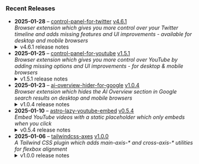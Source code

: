 ### Recent Releases

<!-- RECENT_RELEASES -->
<ul>
<li>
  <strong>2025-01-28</strong> – <a href="https://github.com/insin/control-panel-for-twitter">control-panel-for-twitter</a> <a href="https://github.com/insin/control-panel-for-twitter/releases/tag/v4.6.1">v4.6.1</a>
  <div><em>Browser extension which gives you more control over your Twitter timeline and adds missing features and UI improvements - available for desktop and mobile browsers</em></div>
  <details><summary>v4.6.1 release notes</summary><p>Visit the <a href="https://soitis.dev/control-panel-for-twitter" rel="nofollow">Control Panel for Twitter website</a> for installation links, more information about the extension, and FAQs. Follow <a href="https://twitter.com/ControlPanelFT" rel="nofollow">@ControlPanelFT</a> on Twitter or <a href="https://bsky.app/profile/soitis.dev" rel="nofollow">@soitis.dev</a> on Bluesky for updates</p>
<h2>Changes</h2>
<ul>
<li>Fixed the Grok drawer animation sometimes being visible when hiding Grok</li>
<li>Fixed premium upsells sometimes being visible in your own profile page on mobile</li>
<li>Fixed hiding the new Radar premium upsell in Search results</li>
<li>Fixed the new Radar premium upsell breaking display of Search filters when hiding sidebar contents</li>
<li>Enabled use of the experimental "Tweak new layout" option on mobile, as the new layout affects mobile too</li>
<li>Added some initial tweaks for the new layout on mobile</li>
<li>Removed restoring the notification count on desktop from new layout tweaks, as Twitter fixed this</li>
</ul>
<h2>Availability</h2>
<p>New versions have to be reviewed by each browser extension store before they're available to install or upgrade to.</p>

<h2>Donate</h2>
<p>Support Control Panel for Twitter development with a tip:</p>
<p><a href="https://ko-fi.com/jbscript" rel="nofollow"><img src="https://private-user-images.githubusercontent.com/226692/330361609-c318a7d3-695e-448d-af15-ef0b934ae168.png?jwt=eyJhbGciOiJIUzI1NiIsInR5cCI6IkpXVCJ9.eyJpc3MiOiJnaXRodWIuY29tIiwiYXVkIjoicmF3LmdpdGh1YnVzZXJjb250ZW50LmNvbSIsImtleSI6ImtleTUiLCJleHAiOjE3MzgwODQyMTksIm5iZiI6MTczODA4MzkxOSwicGF0aCI6Ii8yMjY2OTIvMzMwMzYxNjA5LWMzMThhN2QzLTY5NWUtNDQ4ZC1hZjE1LWVmMGI5MzRhZTE2OC5wbmc_WC1BbXotQWxnb3JpdGhtPUFXUzQtSE1BQy1TSEEyNTYmWC1BbXotQ3JlZGVudGlhbD1BS0lBVkNPRFlMU0E1M1BRSzRaQSUyRjIwMjUwMTI4JTJGdXMtZWFzdC0xJTJGczMlMkZhd3M0X3JlcXVlc3QmWC1BbXotRGF0ZT0yMDI1MDEyOFQxNzA1MTlaJlgtQW16LUV4cGlyZXM9MzAwJlgtQW16LVNpZ25hdHVyZT1mZGJkYTA0MjFlZjIwNmMxOTAwMjc4ZjlhMzE1Y2QzYjM5OTBlNDQ3NzMzMzAyYjcxYWYzMzNlOTk5OWUwZTI2JlgtQW16LVNpZ25lZEhlYWRlcnM9aG9zdCJ9.sGyAp6V7ooABleoxmc8Ntc4yPsWLAteg-1QebLTyUEY" alt="Support me on Ko-fi" content-type-secured-asset="image/png" secured-asset-link="" style="max-width: 100%;"></a></p></details>
</li>
<li>
  <strong>2025-01-25</strong> – <a href="https://github.com/insin/control-panel-for-youtube">control-panel-for-youtube</a> <a href="https://github.com/insin/control-panel-for-youtube/releases/tag/v1.5.1">v1.5.1</a>
  <div><em>Browser extension which gives you more control over YouTube by adding missing options and UI improvements - for desktop &amp; mobile browsers</em></div>
  <details><summary>v1.5.1 release notes</summary><p>Visit the <a href="https://jbscript.dev/control-panel-for-youtube" rel="nofollow">Control Panel for YouTube website</a> for installation links, more information about the extension, and FAQs. Follow <a href="https://twitter.com/ControlPanelFYT" rel="nofollow">@ControlPanelFYT</a> on Twitter for updates.</p>
<h2>Changes</h2>
<ul>
<li>Added hiding info panels in embeds</li>
<li>Fixed the Hide Channel menu item not being visible on mobile, after a YouTube menu implementation change</li>
<li>Fixed looking for the theater mode button on mobile (this is a desktop-only feature)</li>
<li>Changed the Hide Channel menu item to display above the Cancel item on larger mobile screens</li>
</ul>
<h2>Availability</h2>
<p>New versions have to be reviewed and published by each browser extension store before they're available for use.</p>
<p>This version is available in the following extension stores:</p>
<p><a href="https://apps.apple.com/app/id6478456678?platform=mac" rel="nofollow"><img src="https://user-images.githubusercontent.com/226692/216768643-4756e33c-1e61-41a7-9c56-9bd80f10bcc9.png" alt="Mac App Store" style="max-width: 100%;"></a> <a href="https://addons.mozilla.org/firefox/addon/control-panel-for-youtube/" rel="nofollow"><img src="https://private-user-images.githubusercontent.com/226692/307636781-566d72e8-bd40-43a4-9118-1768946f5b20.png?jwt=eyJhbGciOiJIUzI1NiIsInR5cCI6IkpXVCJ9.eyJpc3MiOiJnaXRodWIuY29tIiwiYXVkIjoicmF3LmdpdGh1YnVzZXJjb250ZW50LmNvbSIsImtleSI6ImtleTUiLCJleHAiOjE3MzgwODQyMTksIm5iZiI6MTczODA4MzkxOSwicGF0aCI6Ii8yMjY2OTIvMzA3NjM2NzgxLTU2NmQ3MmU4LWJkNDAtNDNhNC05MTE4LTE3Njg5NDZmNWIyMC5wbmc_WC1BbXotQWxnb3JpdGhtPUFXUzQtSE1BQy1TSEEyNTYmWC1BbXotQ3JlZGVudGlhbD1BS0lBVkNPRFlMU0E1M1BRSzRaQSUyRjIwMjUwMTI4JTJGdXMtZWFzdC0xJTJGczMlMkZhd3M0X3JlcXVlc3QmWC1BbXotRGF0ZT0yMDI1MDEyOFQxNzA1MTlaJlgtQW16LUV4cGlyZXM9MzAwJlgtQW16LVNpZ25hdHVyZT1jNzM4YmQ1MDhmYjIyN2ViODE1NGJjNTg5OTViNTI4MGFmZTczM2U2M2FkMWE2MTRlYTc1Y2RjMWNiZmUxNTRjJlgtQW16LVNpZ25lZEhlYWRlcnM9aG9zdCJ9.CEhTAaotI7qd87KgMrUEIfMAI6wwwbhUQe_DJDVuM1c" alt="Mozilla Add-ons" content-type-secured-asset="image/png" secured-asset-link="" style="max-width: 100%;"></a> <a href="https://chromewebstore.google.com/detail/control-panel-for-youtube/lodcanccmfbpjjpnngindkkmiehimile" rel="nofollow"><img src="https://private-user-images.githubusercontent.com/226692/307584913-08b44d7b-61d5-49f2-9a76-607eb36fe407.png?jwt=eyJhbGciOiJIUzI1NiIsInR5cCI6IkpXVCJ9.eyJpc3MiOiJnaXRodWIuY29tIiwiYXVkIjoicmF3LmdpdGh1YnVzZXJjb250ZW50LmNvbSIsImtleSI6ImtleTUiLCJleHAiOjE3MzgwODQyMTksIm5iZiI6MTczODA4MzkxOSwicGF0aCI6Ii8yMjY2OTIvMzA3NTg0OTEzLTA4YjQ0ZDdiLTYxZDUtNDlmMi05YTc2LTYwN2ViMzZmZTQwNy5wbmc_WC1BbXotQWxnb3JpdGhtPUFXUzQtSE1BQy1TSEEyNTYmWC1BbXotQ3JlZGVudGlhbD1BS0lBVkNPRFlMU0E1M1BRSzRaQSUyRjIwMjUwMTI4JTJGdXMtZWFzdC0xJTJGczMlMkZhd3M0X3JlcXVlc3QmWC1BbXotRGF0ZT0yMDI1MDEyOFQxNzA1MTlaJlgtQW16LUV4cGlyZXM9MzAwJlgtQW16LVNpZ25hdHVyZT0zYTE4ODE1ZWQ3MDU1OTJiZDM2MmY0YTAyZmI3NDIyMmY4M2ZhZjlmMzNmZmFhMmRhMTYxYmU3YThkZjE4NTM1JlgtQW16LVNpZ25lZEhlYWRlcnM9aG9zdCJ9.8DZ13cAx7HHj9UvEDX4BjYJWmgNBW5_M_ugTTxQ0evQ" alt="Chrome Web Store" content-type-secured-asset="image/png" secured-asset-link="" style="max-width: 100%;"></a></p>

<h2>Donate</h2>
<p>Support Control Panel for YouTube development with a tip:</p>
<p><a href="https://ko-fi.com/jbscript" rel="nofollow"><img src="https://private-user-images.githubusercontent.com/226692/330361609-c318a7d3-695e-448d-af15-ef0b934ae168.png?jwt=eyJhbGciOiJIUzI1NiIsInR5cCI6IkpXVCJ9.eyJpc3MiOiJnaXRodWIuY29tIiwiYXVkIjoicmF3LmdpdGh1YnVzZXJjb250ZW50LmNvbSIsImtleSI6ImtleTUiLCJleHAiOjE3MzgwODQyMTksIm5iZiI6MTczODA4MzkxOSwicGF0aCI6Ii8yMjY2OTIvMzMwMzYxNjA5LWMzMThhN2QzLTY5NWUtNDQ4ZC1hZjE1LWVmMGI5MzRhZTE2OC5wbmc_WC1BbXotQWxnb3JpdGhtPUFXUzQtSE1BQy1TSEEyNTYmWC1BbXotQ3JlZGVudGlhbD1BS0lBVkNPRFlMU0E1M1BRSzRaQSUyRjIwMjUwMTI4JTJGdXMtZWFzdC0xJTJGczMlMkZhd3M0X3JlcXVlc3QmWC1BbXotRGF0ZT0yMDI1MDEyOFQxNzA1MTlaJlgtQW16LUV4cGlyZXM9MzAwJlgtQW16LVNpZ25hdHVyZT1mZGJkYTA0MjFlZjIwNmMxOTAwMjc4ZjlhMzE1Y2QzYjM5OTBlNDQ3NzMzMzAyYjcxYWYzMzNlOTk5OWUwZTI2JlgtQW16LVNpZ25lZEhlYWRlcnM9aG9zdCJ9.sGyAp6V7ooABleoxmc8Ntc4yPsWLAteg-1QebLTyUEY" alt="Support me on Ko-fi" content-type-secured-asset="image/png" secured-asset-link="" style="max-width: 100%;"></a></p></details>
</li>
<li>
  <strong>2025-01-23</strong> – <a href="https://github.com/insin/ai-overview-hider-for-google">ai-overview-hider-for-google</a> <a href="https://github.com/insin/ai-overview-hider-for-google/releases/tag/v1.0.4">v1.0.4</a>
  <div><em>Browser extension which hides the AI Overview section in Google search results on desktop and mobile browsers</em></div>
  <details><summary>v1.0.4 release notes</summary><p>Visit the <a href="https://soitis.dev/ai-overview-hider-for-google" rel="nofollow">AI Overview Hider for Google website</a> for installation links, more information about the extension, and FAQs. Follow <a href="https://bsky.app/profile/soitis.dev" rel="nofollow">@soitis.dev</a> on Bluesky for updates.</p>
<h2>Changes</h2>
<ul>
<li>Added hiding product comparison AI Overview on desktop and mobile</li>
<li>Fixed hiding another dynamic AI Overview variant on desktop</li>
<li>Fixed mobile CSS hiding search results when the AI Overview appears somewhere other than the first search result (e.g. product comparison)</li>
</ul>
<h2>Availability</h2>
<p>This version is available in the following extension stores:</p>
<p><a href="https://apps.apple.com/app/ai-overview-hider-for-google/id6739935376" rel="nofollow"><img src="https://private-user-images.githubusercontent.com/226692/399622636-aabc8dcd-e8b3-4f8c-b5ef-ef70e218cf75.png?jwt=eyJhbGciOiJIUzI1NiIsInR5cCI6IkpXVCJ9.eyJpc3MiOiJnaXRodWIuY29tIiwiYXVkIjoicmF3LmdpdGh1YnVzZXJjb250ZW50LmNvbSIsImtleSI6ImtleTUiLCJleHAiOjE3MzgwODQyMTksIm5iZiI6MTczODA4MzkxOSwicGF0aCI6Ii8yMjY2OTIvMzk5NjIyNjM2LWFhYmM4ZGNkLWU4YjMtNGY4Yy1iNWVmLWVmNzBlMjE4Y2Y3NS5wbmc_WC1BbXotQWxnb3JpdGhtPUFXUzQtSE1BQy1TSEEyNTYmWC1BbXotQ3JlZGVudGlhbD1BS0lBVkNPRFlMU0E1M1BRSzRaQSUyRjIwMjUwMTI4JTJGdXMtZWFzdC0xJTJGczMlMkZhd3M0X3JlcXVlc3QmWC1BbXotRGF0ZT0yMDI1MDEyOFQxNzA1MTlaJlgtQW16LUV4cGlyZXM9MzAwJlgtQW16LVNpZ25hdHVyZT1iOTI3OWMxMjYzZjBmNGY1MGYyOTZlNDg3NzFlYTQwZjA4ZmQzYTM1NTU5MzRlMDUzNDg3N2I0ZGQxMGZhMjBhJlgtQW16LVNpZ25lZEhlYWRlcnM9aG9zdCJ9.FHjYj_3SdbEESGhpctWCN2p89q6WUgRY7Anqj2xjFbE" alt="Apple App Store" content-type-secured-asset="image/png" secured-asset-link="" style="max-width: 100%;"></a>  <a href="https://addons.mozilla.org/en-GB/firefox/addon/ai-overview-hider-for-google/" rel="nofollow"><img src="https://private-user-images.githubusercontent.com/226692/399291296-c994c949-1101-4fcc-a8c3-a8d644ffc883.png?jwt=eyJhbGciOiJIUzI1NiIsInR5cCI6IkpXVCJ9.eyJpc3MiOiJnaXRodWIuY29tIiwiYXVkIjoicmF3LmdpdGh1YnVzZXJjb250ZW50LmNvbSIsImtleSI6ImtleTUiLCJleHAiOjE3MzgwODQyMTksIm5iZiI6MTczODA4MzkxOSwicGF0aCI6Ii8yMjY2OTIvMzk5MjkxMjk2LWM5OTRjOTQ5LTExMDEtNGZjYy1hOGMzLWE4ZDY0NGZmYzg4My5wbmc_WC1BbXotQWxnb3JpdGhtPUFXUzQtSE1BQy1TSEEyNTYmWC1BbXotQ3JlZGVudGlhbD1BS0lBVkNPRFlMU0E1M1BRSzRaQSUyRjIwMjUwMTI4JTJGdXMtZWFzdC0xJTJGczMlMkZhd3M0X3JlcXVlc3QmWC1BbXotRGF0ZT0yMDI1MDEyOFQxNzA1MTlaJlgtQW16LUV4cGlyZXM9MzAwJlgtQW16LVNpZ25hdHVyZT00ZDc4YjM3YWE5YzBlN2IzMGM5OGI2ZTUyN2YzMDQ3Y2ViYWFjOTkxYjY3MzZjYTk0OGJiOTYwOGZmZWU0OTA0JlgtQW16LVNpZ25lZEhlYWRlcnM9aG9zdCJ9.Zg5lVF7UkTf_k1KUzeAoQK_fKGDwpQPUI0AYOz7Nh1c" alt="Firefox Add-ons" content-type-secured-asset="image/png" secured-asset-link="" style="max-width: 100%;"></a> <a href="https://chromewebstore.google.com/detail/ai-overview-hider-for-goo/foobohnghnhkmgpglaefdnbcjkenjpgi" rel="nofollow"><img src="https://private-user-images.githubusercontent.com/226692/399071033-5e1c67cd-086c-415b-b055-267df80d6c13.png?jwt=eyJhbGciOiJIUzI1NiIsInR5cCI6IkpXVCJ9.eyJpc3MiOiJnaXRodWIuY29tIiwiYXVkIjoicmF3LmdpdGh1YnVzZXJjb250ZW50LmNvbSIsImtleSI6ImtleTUiLCJleHAiOjE3MzgwODQyMTksIm5iZiI6MTczODA4MzkxOSwicGF0aCI6Ii8yMjY2OTIvMzk5MDcxMDMzLTVlMWM2N2NkLTA4NmMtNDE1Yi1iMDU1LTI2N2RmODBkNmMxMy5wbmc_WC1BbXotQWxnb3JpdGhtPUFXUzQtSE1BQy1TSEEyNTYmWC1BbXotQ3JlZGVudGlhbD1BS0lBVkNPRFlMU0E1M1BRSzRaQSUyRjIwMjUwMTI4JTJGdXMtZWFzdC0xJTJGczMlMkZhd3M0X3JlcXVlc3QmWC1BbXotRGF0ZT0yMDI1MDEyOFQxNzA1MTlaJlgtQW16LUV4cGlyZXM9MzAwJlgtQW16LVNpZ25hdHVyZT04ZDdmMWE0MGUzNjgxOTc4NzIwOWY5YTM0YzRmOGUzYWI2OGJlMzkzMmU2NmFmNzczNGRhM2ZmNzNlMTExYWY2JlgtQW16LVNpZ25lZEhlYWRlcnM9aG9zdCJ9.lG_kkIHlyslaSN7nbAVFKoaENFZ1emookfWckgeJaJQ" alt="Chrome Web Store" content-type-secured-asset="image/png" secured-asset-link="" style="max-width: 100%;"></a> <a href="https://microsoftedge.microsoft.com/addons/detail/ai-overview-hider-for-goo/kgnepepbdpcpjkkhomocmpohgocijgkf" rel="nofollow"><img src="https://private-user-images.githubusercontent.com/226692/399472874-649d0e77-de48-47ce-a856-db02703929cb.png?jwt=eyJhbGciOiJIUzI1NiIsInR5cCI6IkpXVCJ9.eyJpc3MiOiJnaXRodWIuY29tIiwiYXVkIjoicmF3LmdpdGh1YnVzZXJjb250ZW50LmNvbSIsImtleSI6ImtleTUiLCJleHAiOjE3MzgwODQyMTksIm5iZiI6MTczODA4MzkxOSwicGF0aCI6Ii8yMjY2OTIvMzk5NDcyODc0LTY0OWQwZTc3LWRlNDgtNDdjZS1hODU2LWRiMDI3MDM5MjljYi5wbmc_WC1BbXotQWxnb3JpdGhtPUFXUzQtSE1BQy1TSEEyNTYmWC1BbXotQ3JlZGVudGlhbD1BS0lBVkNPRFlMU0E1M1BRSzRaQSUyRjIwMjUwMTI4JTJGdXMtZWFzdC0xJTJGczMlMkZhd3M0X3JlcXVlc3QmWC1BbXotRGF0ZT0yMDI1MDEyOFQxNzA1MTlaJlgtQW16LUV4cGlyZXM9MzAwJlgtQW16LVNpZ25hdHVyZT1lNTIzMzU2YjcwMjdkMjk4Mzk4YzQ2NzdlNzAzYjYxZGYzNTAyMGRjZGY0NzM3NThmNjgwNWZiYjRiMTIzNTkxJlgtQW16LVNpZ25lZEhlYWRlcnM9aG9zdCJ9.Vrc7lTIA-7Is60xj5cIyqbFJvyjDUb96zSoHkXTf8Zw" alt="Edge Add-ons" content-type-secured-asset="image/png" secured-asset-link="" style="max-width: 100%;"></a></p>
<h2>Screenshots</h2>
<h3>Hiding pre-rendered AI Overview and multiple dynamic AI Overview variants on desktop</h3>
<table>
<thead>
<tr>
<th align="center">Before</th>
<th align="center">After</th>
</tr>
</thead>
<tbody>
<tr>
<td align="center"><a target="_blank" rel="noopener noreferrer" href="https://private-user-images.githubusercontent.com/226692/406044127-d959218d-61a5-4c0b-974a-91505a39d2c2.png?jwt=eyJhbGciOiJIUzI1NiIsInR5cCI6IkpXVCJ9.eyJpc3MiOiJnaXRodWIuY29tIiwiYXVkIjoicmF3LmdpdGh1YnVzZXJjb250ZW50LmNvbSIsImtleSI6ImtleTUiLCJleHAiOjE3MzgwODQyMTksIm5iZiI6MTczODA4MzkxOSwicGF0aCI6Ii8yMjY2OTIvNDA2MDQ0MTI3LWQ5NTkyMThkLTYxYTUtNGMwYi05NzRhLTkxNTA1YTM5ZDJjMi5wbmc_WC1BbXotQWxnb3JpdGhtPUFXUzQtSE1BQy1TSEEyNTYmWC1BbXotQ3JlZGVudGlhbD1BS0lBVkNPRFlMU0E1M1BRSzRaQSUyRjIwMjUwMTI4JTJGdXMtZWFzdC0xJTJGczMlMkZhd3M0X3JlcXVlc3QmWC1BbXotRGF0ZT0yMDI1MDEyOFQxNzA1MTlaJlgtQW16LUV4cGlyZXM9MzAwJlgtQW16LVNpZ25hdHVyZT04YzI1ZmE5NjJkOGExZmNjZWM2N2VmZGY0ODQ5NzliMjU4NjMyMzkzNWI1NGQ5NDk1OGNjZTJkNzJkMjRiNjZiJlgtQW16LVNpZ25lZEhlYWRlcnM9aG9zdCJ9.6sEBvTUC-OqpohRj-aF6bweWhd9ZvgEuPoV8xj46e80"><img src="https://private-user-images.githubusercontent.com/226692/406044127-d959218d-61a5-4c0b-974a-91505a39d2c2.png?jwt=eyJhbGciOiJIUzI1NiIsInR5cCI6IkpXVCJ9.eyJpc3MiOiJnaXRodWIuY29tIiwiYXVkIjoicmF3LmdpdGh1YnVzZXJjb250ZW50LmNvbSIsImtleSI6ImtleTUiLCJleHAiOjE3MzgwODQyMTksIm5iZiI6MTczODA4MzkxOSwicGF0aCI6Ii8yMjY2OTIvNDA2MDQ0MTI3LWQ5NTkyMThkLTYxYTUtNGMwYi05NzRhLTkxNTA1YTM5ZDJjMi5wbmc_WC1BbXotQWxnb3JpdGhtPUFXUzQtSE1BQy1TSEEyNTYmWC1BbXotQ3JlZGVudGlhbD1BS0lBVkNPRFlMU0E1M1BRSzRaQSUyRjIwMjUwMTI4JTJGdXMtZWFzdC0xJTJGczMlMkZhd3M0X3JlcXVlc3QmWC1BbXotRGF0ZT0yMDI1MDEyOFQxNzA1MTlaJlgtQW16LUV4cGlyZXM9MzAwJlgtQW16LVNpZ25hdHVyZT04YzI1ZmE5NjJkOGExZmNjZWM2N2VmZGY0ODQ5NzliMjU4NjMyMzkzNWI1NGQ5NDk1OGNjZTJkNzJkMjRiNjZiJlgtQW16LVNpZ25lZEhlYWRlcnM9aG9zdCJ9.6sEBvTUC-OqpohRj-aF6bweWhd9ZvgEuPoV8xj46e80" alt="Before" content-type-secured-asset="image/png" style="max-width: 100%;"></a></td>
<td align="center"><a target="_blank" rel="noopener noreferrer" href="https://private-user-images.githubusercontent.com/226692/406044221-2ddb1c1d-72ae-4fe2-9164-0add3ba78d93.png?jwt=eyJhbGciOiJIUzI1NiIsInR5cCI6IkpXVCJ9.eyJpc3MiOiJnaXRodWIuY29tIiwiYXVkIjoicmF3LmdpdGh1YnVzZXJjb250ZW50LmNvbSIsImtleSI6ImtleTUiLCJleHAiOjE3MzgwODQyMTksIm5iZiI6MTczODA4MzkxOSwicGF0aCI6Ii8yMjY2OTIvNDA2MDQ0MjIxLTJkZGIxYzFkLTcyYWUtNGZlMi05MTY0LTBhZGQzYmE3OGQ5My5wbmc_WC1BbXotQWxnb3JpdGhtPUFXUzQtSE1BQy1TSEEyNTYmWC1BbXotQ3JlZGVudGlhbD1BS0lBVkNPRFlMU0E1M1BRSzRaQSUyRjIwMjUwMTI4JTJGdXMtZWFzdC0xJTJGczMlMkZhd3M0X3JlcXVlc3QmWC1BbXotRGF0ZT0yMDI1MDEyOFQxNzA1MTlaJlgtQW16LUV4cGlyZXM9MzAwJlgtQW16LVNpZ25hdHVyZT0yNzFkOWQ1MjYyZDQxZWEwMGQ3NWU0MDgzMGM5NDRlMmNlZjFhMmMwMGY4ZDgxYTBjODFlY2E4ZThjNTU3MGYzJlgtQW16LVNpZ25lZEhlYWRlcnM9aG9zdCJ9.T_ZJDEueeWreKiuSFC7MqCmUB4JgfiaAX_KZyynpspU"><img src="https://private-user-images.githubusercontent.com/226692/406044221-2ddb1c1d-72ae-4fe2-9164-0add3ba78d93.png?jwt=eyJhbGciOiJIUzI1NiIsInR5cCI6IkpXVCJ9.eyJpc3MiOiJnaXRodWIuY29tIiwiYXVkIjoicmF3LmdpdGh1YnVzZXJjb250ZW50LmNvbSIsImtleSI6ImtleTUiLCJleHAiOjE3MzgwODQyMTksIm5iZiI6MTczODA4MzkxOSwicGF0aCI6Ii8yMjY2OTIvNDA2MDQ0MjIxLTJkZGIxYzFkLTcyYWUtNGZlMi05MTY0LTBhZGQzYmE3OGQ5My5wbmc_WC1BbXotQWxnb3JpdGhtPUFXUzQtSE1BQy1TSEEyNTYmWC1BbXotQ3JlZGVudGlhbD1BS0lBVkNPRFlMU0E1M1BRSzRaQSUyRjIwMjUwMTI4JTJGdXMtZWFzdC0xJTJGczMlMkZhd3M0X3JlcXVlc3QmWC1BbXotRGF0ZT0yMDI1MDEyOFQxNzA1MTlaJlgtQW16LUV4cGlyZXM9MzAwJlgtQW16LVNpZ25hdHVyZT0yNzFkOWQ1MjYyZDQxZWEwMGQ3NWU0MDgzMGM5NDRlMmNlZjFhMmMwMGY4ZDgxYTBjODFlY2E4ZThjNTU3MGYzJlgtQW16LVNpZ25lZEhlYWRlcnM9aG9zdCJ9.T_ZJDEueeWreKiuSFC7MqCmUB4JgfiaAX_KZyynpspU" alt="After" content-type-secured-asset="image/png" style="max-width: 100%;"></a></td>
</tr>
</tbody>
</table>
<h2>Donate</h2>
<p>Support AI Overview Hider for Google development with a tip:</p>
<p><a href="https://ko-fi.com/jbscript" rel="nofollow"><img src="https://private-user-images.githubusercontent.com/226692/330361609-c318a7d3-695e-448d-af15-ef0b934ae168.png?jwt=eyJhbGciOiJIUzI1NiIsInR5cCI6IkpXVCJ9.eyJpc3MiOiJnaXRodWIuY29tIiwiYXVkIjoicmF3LmdpdGh1YnVzZXJjb250ZW50LmNvbSIsImtleSI6ImtleTUiLCJleHAiOjE3MzgwODQyMTksIm5iZiI6MTczODA4MzkxOSwicGF0aCI6Ii8yMjY2OTIvMzMwMzYxNjA5LWMzMThhN2QzLTY5NWUtNDQ4ZC1hZjE1LWVmMGI5MzRhZTE2OC5wbmc_WC1BbXotQWxnb3JpdGhtPUFXUzQtSE1BQy1TSEEyNTYmWC1BbXotQ3JlZGVudGlhbD1BS0lBVkNPRFlMU0E1M1BRSzRaQSUyRjIwMjUwMTI4JTJGdXMtZWFzdC0xJTJGczMlMkZhd3M0X3JlcXVlc3QmWC1BbXotRGF0ZT0yMDI1MDEyOFQxNzA1MTlaJlgtQW16LUV4cGlyZXM9MzAwJlgtQW16LVNpZ25hdHVyZT1mZGJkYTA0MjFlZjIwNmMxOTAwMjc4ZjlhMzE1Y2QzYjM5OTBlNDQ3NzMzMzAyYjcxYWYzMzNlOTk5OWUwZTI2JlgtQW16LVNpZ25lZEhlYWRlcnM9aG9zdCJ9.sGyAp6V7ooABleoxmc8Ntc4yPsWLAteg-1QebLTyUEY" alt="Support me on Ko-fi" content-type-secured-asset="image/png" secured-asset-link="" style="max-width: 100%;"></a></p></details>
</li>
<li>
  <strong>2025-01-10</strong> – <a href="https://github.com/insin/astro-lazy-youtube-embed">astro-lazy-youtube-embed</a> <a href="https://github.com/insin/astro-lazy-youtube-embed/releases/tag/v0.5.4">v0.5.4</a>
  <div><em>Embed YouTube videos with a static placeholder which only embeds when you click</em></div>
  <details><summary>v0.5.4 release notes</summary><h3>Changed</h3>
<ul>
<li>Add missing shadow to the SVG in the "Watch on YouTube" link and reduce its size</li>
</ul></details>
</li>
<li>
  <strong>2025-01-06</strong> – <a href="https://github.com/insin/tailwindcss-axes">tailwindcss-axes</a> <a href="https://github.com/insin/tailwindcss-axes/releases/tag/v1.0.0">v1.0.0</a>
  <div><em>A Tailwind CSS plugin which adds main-axis-* and cross-axis-* utilities for flexbox alignment</em></div>
  <details><summary>v1.0.0 release notes</summary><p>Initial version</p></details>
</li>
</ul>
<!-- /RECENT_RELEASES -->
